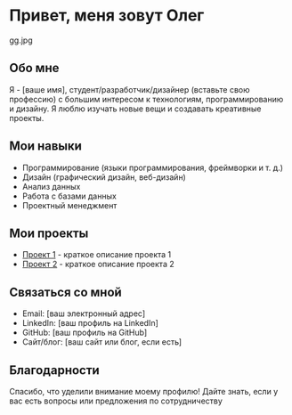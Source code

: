 # Привет, меня зовут Олег

gg.jpg

## Обо мне
Я - [ваше имя], студент/разработчик/дизайнер (вставьте свою профессию) с большим интересом к технологиям, программированию и дизайну. Я люблю изучать новые вещи и создавать креативные проекты.

## Мои навыки
- Программирование (языки программирования, фреймворки и т. д.)
- Дизайн (графический дизайн, веб-дизайн)
- Анализ данных
- Работа с базами данных
- Проектный менеджмент

## Мои проекты
- [Проект 1](ссылка_на_проект_1) - краткое описание проекта 1
- [Проект 2](ссылка_на_проект_2) - краткое описание проекта 2

## Связаться со мной
- Email: [ваш электронный адрес]
- LinkedIn: [ваш профиль на LinkedIn]
- GitHub: [ваш профиль на GitHub]
- Сайт/блог: [ваш сайт или блог, если есть]

## Благодарности
Спасибо, что уделили внимание моему профилю! Дайте знать, если у вас есть вопросы или предложения по сотрудничеству
